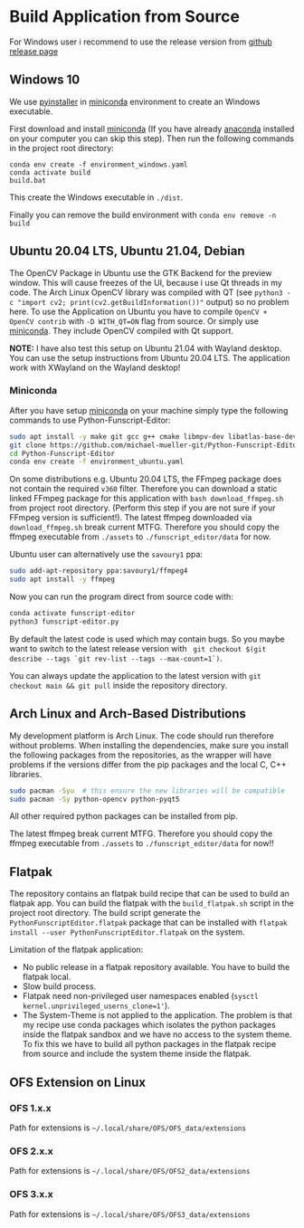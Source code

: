 # Build Application from Source

For Windows user i recommend to use the release version from [github release page](https://github.com/michael-mueller-git/Python-Funscript-Editor/releases)

## Windows 10

We use [pyinstaller](https://pypi.org/project/pyinstaller/) in [miniconda](https://docs.conda.io/en/latest/miniconda.html) environment to create an Windows executable.

First download and install [miniconda](https://docs.conda.io/en/latest/miniconda.html) (If you have already [anaconda](https://www.anaconda.com/) installed on your computer you can skip this step). Then run the following commands in the project root directory:

```
conda env create -f environment_windows.yaml
conda activate build
build.bat
```

This create the Windows executable in `./dist`.

Finally you can remove the build environment with `conda env remove -n build`

## Ubuntu 20.04 LTS, Ubuntu 21.04, Debian

The OpenCV Package in Ubuntu use the GTK Backend for the preview window. This will cause freezes of the UI, because i use Qt threads in my code. The Arch Linux OpenCV library was compiled with QT (see `python3 -c "import cv2; print(cv2.getBuildInformation())"` output) so no problem here. To use the Application on Ubuntu you have to compile `OpenCV + OpenCV contrib` with `-D WITH_QT=ON` flag from source. Or simply use [miniconda](https://docs.conda.io/en/latest/miniconda.html). They include OpenCV compiled with Qt support.

**NOTE:** I have also test this setup on Ubuntu 21.04 with Wayland desktop. You can use the setup instructions from Ubuntu 20.04 LTS. The application work with XWayland on the Wayland desktop!

### Miniconda

After you have setup [miniconda](https://docs.conda.io/en/latest/miniconda.html) on your machine simply type the following commands to use Python-Funscript-Editor:

```bash
sudo apt install -y make git gcc g++ cmake libmpv-dev libatlas-base-dev
git clone https://github.com/michael-mueller-git/Python-Funscript-Editor.git
cd Python-Funscript-Editor
conda env create -f environment_ubuntu.yaml
```

On some distributions e.g. Ubuntu 20.04 LTS, the FFmpeg package does not contain the required `v360` filter. Therefore you can download a static linked FFmpeg package for this application with `bash download_ffmpeg.sh` from project root directory. (Perform this step if you are not sure if your FFmpeg version is sufficient!). The latest ffmpeg downloaded via `download_ffmpeg.sh` break current MTFG. Therefore you should copy the ffmpeg executable from `./assets` to `./funscript_editor/data` for now.

Ubuntu user can alternatively use the `savoury1` ppa:

```bash
sudo add-apt-repository ppa:savoury1/ffmpeg4
sudo apt install -y ffmpeg

```

Now you can run the program direct from source code with:

```bash
conda activate funscript-editor
python3 funscript-editor.py
```

By default the latest code is used which may contain bugs. So you maybe want to switch to the latest release version with `` git checkout $(git describe --tags `git rev-list --tags --max-count=1`)``.

You can always update the application to the latest version with `git checkout main && git pull` inside the repository directory.

## Arch Linux and Arch-Based Distributions

My development platform is Arch Linux. The code should run therefore without problems. When installing the dependencies, make sure you install the following packages from the repositories, as the wrapper will have problems if the versions differ from the pip packages and the local C, C++ libraries.

```bash
sudo pacman -Syu  # this ensure the new libraries will be compatible
sudo pacman -Sy python-opencv python-pyqt5
```

All other required python packages can be installed from pip.

The latest ffmpeg break current MTFG. Therefore you should copy the ffmpeg executable from `./assets` to `./funscript_editor/data` for now!!

## Flatpak

The repository contains an flatpak build recipe that can be used to build an flatpak app. You can build the flatpak with the `build_flatpak.sh` script in the project root directory. The build script generate the `PythonFunscriptEditor.flatpak` package that can be installed with `flatpak install --user PythonFunscriptEditor.flatpak` on the system.

Limitation of the flatpak application:

- No public release in a flatpak repository available. You have to build the flatpak local.
- Slow build process.
- Flatpak need non-privileged user namespaces enabled (`sysctl kernel.unprivileged_userns_clone=1'`).
- The System-Theme is not applied to the application. The problem is that my recipe use conda packages which isolates the python packages inside the flatpak sandbox and we have no access to the system theme. To fix this we have to build all python packages in the flatpak recipe from source and include the system theme inside the flatpak.

## OFS Extension on Linux

### OFS 1.x.x

Path for extensions is `~/.local/share/OFS/OFS_data/extensions`

### OFS 2.x.x

Path for extensions is `~/.local/share/OFS/OFS2_data/extensions`

### OFS 3.x.x

Path for extensions is `~/.local/share/OFS/OFS3_data/extensions`
